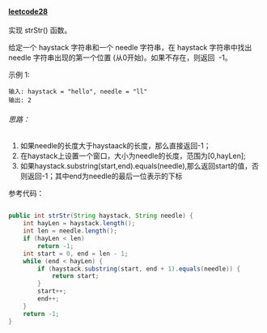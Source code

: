 #### [leetcode28](https://leetcode-cn.com/problems/implement-strstr/)

实现 strStr() 函数。

给定一个 haystack 字符串和一个 needle 字符串，在 haystack 字符串中找出 needle 字符串出现的第一个位置 (从0开始)。如果不存在，则返回  -1。

示例 1:

```
输入: haystack = "hello", needle = "ll"
输出: 2
```

###### 思路：

1. 如果needle的长度大于haystaack的长度，那么直接返回-1；
2. 在haystack上设置一个窗口，大小为needle的长度，范围为[0,hayLen];
3. 如果haystack.substring(start,end).equals(needle),那么返回start的值，否则返回-1；其中end为needle的最后一位表示的下标

参考代码：

```java 

public int strStr(String haystack, String needle) {
    int hayLen = haystack.length();
    int len = needle.length();
    if (hayLen < len)
        return -1;
    int start = 0, end = len - 1;
    while (end < hayLen) {
        if (haystack.substring(start, end + 1).equals(needle)) {
            return start;
        }
        start++;
        end++;
    }
    return -1;
}
```



